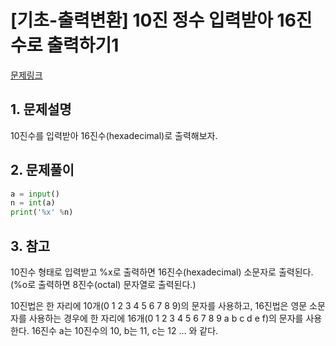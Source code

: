 # [기초-출력변환] 10진 정수 입력받아 16진수로 출력하기1

[문제링크](https://codeup.kr/problem.php?id=6027)



## 1. 문제설명

10진수를 입력받아 16진수(hexadecimal)로 출력해보자.




## 2. 문제풀이

```python
a = input()
n = int(a)
print('%x' %n)
```



## 3. 참고

10진수 형태로 입력받고
%x로 출력하면 16진수(hexadecimal) 소문자로 출력된다.
(%o로 출력하면 8진수(octal) 문자열로 출력된다.)

10진법은 한 자리에 10개(0 1 2 3 4 5 6 7 8 9)의 문자를 사용하고,
16진법은 영문 소문자를 사용하는 경우에 한 자리에 16개(0 1 2 3 4 5 6 7 8 9 a b c d e f)의 문자를 사용한다.
16진수 a는 10진수의 10, b는 11, c는 12 ... 와 같다.

